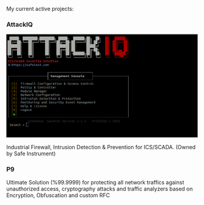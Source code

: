 My current active projects:


### AttackIQ
![alt text](iq.png)

Industrial Firewall, Intrusion Detection & Prevention for ICS/SCADA. (Owned by Safe Instrument)


### P9

Ultimate Solution (%99.9999) for protecting all network traffics against unauthorized access, cryptography attacks and traffic analyzers based on Encryption, Obfuscation and custom RFC



